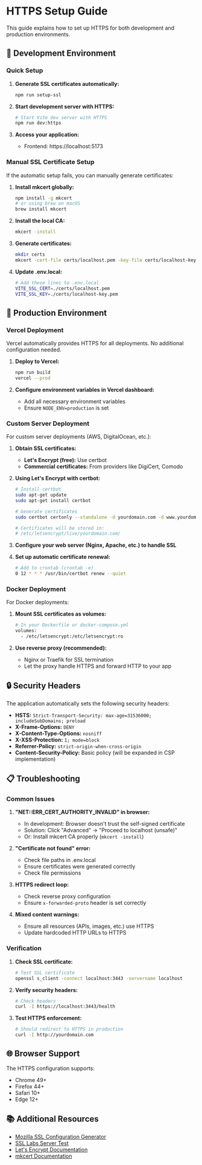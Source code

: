 # HTTPS Setup Guide

This guide explains how to set up HTTPS for both development and production environments.

## 🔧 Development Environment

### Quick Setup

1. **Generate SSL certificates automatically:**
   ```bash
   npm run setup-ssl
   ```

2. **Start development server with HTTPS:**
   ```bash
   # Start Vite dev server with HTTPS
   npm run dev:https
   ```

3. **Access your application:**
   - Frontend: https://localhost:5173

### Manual SSL Certificate Setup

If the automatic setup fails, you can manually generate certificates:

1. **Install mkcert globally:**
   ```bash
   npm install -g mkcert
   # or using brew on macOS
   brew install mkcert
   ```

2. **Install the local CA:**
   ```bash
   mkcert -install
   ```

3. **Generate certificates:**
   ```bash
   mkdir certs
   mkcert -cert-file certs/localhost.pem -key-file certs/localhost-key.pem localhost 127.0.0.1 ::1
   ```

4. **Update .env.local:**
   ```bash
   # Add these lines to .env.local
   VITE_SSL_CERT=./certs/localhost.pem
   VITE_SSL_KEY=./certs/localhost-key.pem
   ```

## 🚀 Production Environment

### Vercel Deployment

Vercel automatically provides HTTPS for all deployments. No additional configuration needed.

1. **Deploy to Vercel:**
   ```bash
   npm run build
   vercel --prod
   ```

2. **Configure environment variables in Vercel dashboard:**
   - Add all necessary environment variables
   - Ensure `NODE_ENV=production` is set

### Custom Server Deployment

For custom server deployments (AWS, DigitalOcean, etc.):

1. **Obtain SSL certificates:**
   - **Let's Encrypt (free):** Use certbot
   - **Commercial certificates:** From providers like DigiCert, Comodo

2. **Using Let's Encrypt with certbot:**
   ```bash
   # Install certbot
   sudo apt-get update
   sudo apt-get install certbot

   # Generate certificates
   sudo certbot certonly --standalone -d yourdomain.com -d www.yourdomain.com

   # Certificates will be stored in:
   # /etc/letsencrypt/live/yourdomain.com/
   ```

3. **Configure your web server (Nginx, Apache, etc.) to handle SSL**

4. **Set up automatic certificate renewal:**
   ```bash
   # Add to crontab (crontab -e)
   0 12 * * * /usr/bin/certbot renew --quiet
   ```

### Docker Deployment

For Docker deployments:

1. **Mount SSL certificates as volumes:**
   ```dockerfile
   # In your Dockerfile or docker-compose.yml
   volumes:
     - /etc/letsencrypt:/etc/letsencrypt:ro
   ```

2. **Use reverse proxy (recommended):**
   - Nginx or Traefik for SSL termination
   - Let the proxy handle HTTPS and forward HTTP to your app

## 🔒 Security Headers

The application automatically sets the following security headers:

- **HSTS:** `Strict-Transport-Security: max-age=31536000; includeSubDomains; preload`
- **X-Frame-Options:** `DENY`
- **X-Content-Type-Options:** `nosniff`
- **X-XSS-Protection:** `1; mode=block`
- **Referrer-Policy:** `strict-origin-when-cross-origin`
- **Content-Security-Policy:** Basic policy (will be expanded in CSP implementation)

## 📋 Troubleshooting

### Common Issues

1. **"NET::ERR_CERT_AUTHORITY_INVALID" in browser:**
   - In development: Browser doesn't trust the self-signed certificate
   - Solution: Click "Advanced" → "Proceed to localhost (unsafe)"
   - Or: Install mkcert CA properly (`mkcert -install`)

2. **"Certificate not found" error:**
   - Check file paths in .env.local
   - Ensure certificates were generated correctly
   - Check file permissions

3. **HTTPS redirect loop:**
   - Check reverse proxy configuration
   - Ensure `x-forwarded-proto` header is set correctly

4. **Mixed content warnings:**
   - Ensure all resources (APIs, images, etc.) use HTTPS
   - Update hardcoded HTTP URLs to HTTPS

### Verification

1. **Check SSL certificate:**
   ```bash
   # Test SSL certificate
   openssl s_client -connect localhost:3443 -servername localhost
   ```

2. **Verify security headers:**
   ```bash
   # Check headers
   curl -I https://localhost:3443/health
   ```

3. **Test HTTPS enforcement:**
   ```bash
   # Should redirect to HTTPS in production
   curl -I http://yourdomain.com
   ```

## 🌐 Browser Support

The HTTPS configuration supports:
- Chrome 49+
- Firefox 44+
- Safari 10+
- Edge 12+

## 📚 Additional Resources

- [Mozilla SSL Configuration Generator](https://ssl-config.mozilla.org/)
- [SSL Labs Server Test](https://www.ssllabs.com/ssltest/)
- [Let's Encrypt Documentation](https://letsencrypt.org/docs/)
- [mkcert Documentation](https://github.com/FiloSottile/mkcert) 